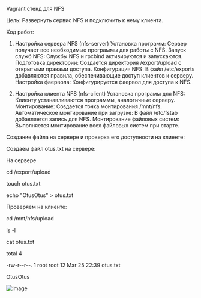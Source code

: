 Vagrant стенд для NFS

Цель:
Развернуть сервис NFS и подключить к нему клиента.

Ход работ:

1. Настройка сервера NFS (nfs-server)
Установка программ: Сервер получает все необходимые программы для работы с NFS.
Запуск служб NFS: Службы NFS и rpcbind активируются и запускаются.
Подготовка директории: Создается директория /export/upload с открытыми правами доступа.
Конфигурация NFS: В файл /etc/exports добавляются правила, обеспечивающие доступ клиентов к серверу.
Настройка фаервола: Конфигурируется фаервол для доступа к NFS.

2. Настройка клиента NFS (nfs-client)
Установка программ для NFS: Клиенту устанавливаются программы, аналогичные серверу.
Монтирование: Создается точка монтирования /mnt/nfs.
Автоматическое монтирование при загрузке: В файл /etc/fstab добавляется запись для NFS.
Монтирование файловых систем: Выполняется монтирование всех файловых систем при старте.

Создание файла на сервере и проверка его доступности на клиенте:

Создаем файл otus.txt на сервере:

 На сервере

cd /export/upload

touch otus.txt

echo "OtusOtus" > otus.txt

Проверяем на клиенте:

cd /mnt/nfs/upload 

ls -l

cat otus.txt

total 4

-rw-r--r--. 1 root root 12 Mar 25 22:39 otus.txt

OtusOtus

![image](https://github.com/user-attachments/assets/e526b609-9d0f-43f9-b021-e5b2a4ac166f)


